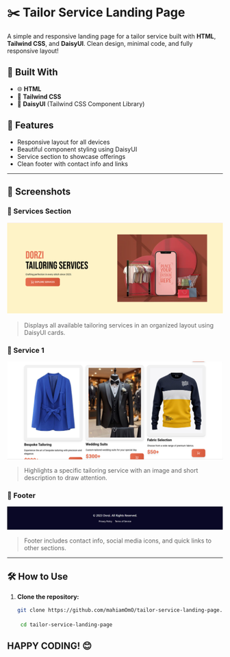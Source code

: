 # ✂️ Tailor Service Landing Page

A simple and responsive landing page for a tailor service built with **HTML**, **Tailwind CSS**, and **DaisyUI**. Clean design, minimal code, and fully responsive layout!

## 🧰 Built With

- 🌐 **HTML**
- 🎨 **Tailwind CSS**
- 💠 **DaisyUI** (Tailwind CSS Component Library)

## 🚀 Features

- Responsive layout for all devices
- Beautiful component styling using DaisyUI
- Service section to showcase offerings
- Clean footer with contact info and links

---

## 📸 Screenshots

### 🧷 Services Section
![Services](./screenshort/services.png)
> Displays all available tailoring services in an organized layout using DaisyUI cards.

### 🧵 Service 1
![Service 1](./screenshort/services-1.png)
> Highlights a specific tailoring service with an image and short description to draw attention.

### 👣 Footer
![Footer](./screenshort/footer.png)
> Footer includes contact info, social media icons, and quick links to other sections.

---

## 🛠️ How to Use

1. **Clone the repository:**
   ```bash
   git clone https://github.com/mahiamOmO/tailor-service-landing-page.git

    cd tailor-service-landing-page
    ```

## HAPPY CODING! 😊